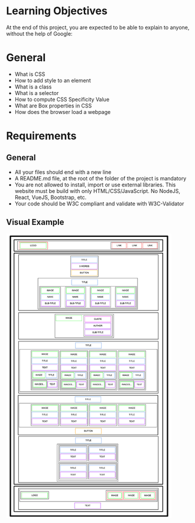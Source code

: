 # Learning Objectives

At the end of this project, you are expected to be able to explain to anyone, without the help of Google:

# General

* What is CSS
* How to add style to an element
* What is a class
* What is a selector
* How to compute CSS Specificity Value
* What are Box properties in CSS
* How does the browser load a webpage

# Requirements

## General

* All your files should end with a new line
* A README.md file, at the root of the folder of the project is mandatory
* You are not allowed to install, import or use external libraries. This website must be build with only HTML/CSS/JavaScript. No NodeJS, React, VueJS, Bootstrap, etc.
* Your code should be W3C compliant and validate with W3C-Validator

## Visual Example

![Visual Example](https://github.com/TravisAdamson/atlas-web-development/blob/018a255d3812615ed78f8ac03153cde9e185e2a7/html_advanced/readme.png)
